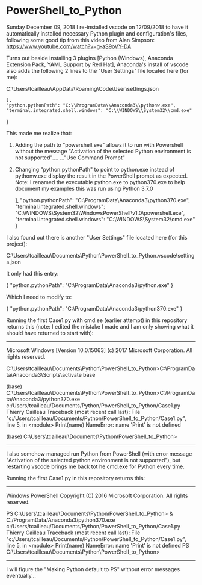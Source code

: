 # PowerShell_to_Python

Sunday December 09, 2018
I re-installed vscode on 12/09/2018 to have it automatically installed necessary Python plugin and configuration's files, following some good tip from this video from Alan Simpson:
https://www.youtube.com/watch?v=g-aS9oVY-DA

Turns out beside installing 3 plugins [Python (Windows), Anaconda Extension Pack, YAML Support by Red Hat], Anaconda's install of vscode also adds the following 2 lines to the "User Settings" file located here (for me):

C:\Users\tcailleau\AppData\Roaming\Code\User\settings.json

    ],
    "python.pythonPath": "C:\\ProgramData\\Anaconda3\\pythonw.exe",
    "terminal.integrated.shell.windows": "C:\\WINDOWS\\System32\\cmd.exe"
}

This made me realize that:

1. Adding the path to "powershell.exe" allows it to run with Powershell without the message "Activation of the selected Python environment is not supported".... ..."Use Command Prompt"

2. Changing "python.pythonPath" to point to python.exe instead of pythonw.exe display the result in the PowerShell prompt as expected. Note: I renamed the executable python.exe to python370.exe to help document my examples this was run using Python 3.7.0

    ],
    "python.pythonPath": "C:\\ProgramData\\Anaconda3\\python370.exe",
    "terminal.integrated.shell.windows": "C:\\WINDOWS\\System32\\WindowsPowerShell\\v1.0\\powershell.exe",
    "terminal.integrated.shell.windows": "C:\\WINDOWS\\System32\\cmd.exe"
}

I also found out there is another "User Settings" file located here (for this project):

C:\Users\tcailleau\Documents\Python\PowerShell_to_Python\.vscode\settings.json

It only had this entry:

{
    "python.pythonPath": "C:\\ProgramData\\Anaconda3\\python.exe"
}

Which I need to modify to:

{
    "python.pythonPath": "C:\\ProgramData\\Anaconda3\\python370.exe"
}

Running the first Case1.py with cmd.ee (earlier attempt) in this repository returns this (note: I edited the mistake I made and I am only showing what it should have returned to start with):

-----------------

Microsoft Windows [Version 10.0.15063]
(c) 2017 Microsoft Corporation. All rights reserved.

C:\Users\tcailleau\Documents\Python\PowerShell_to_Python>C:\ProgramData\Anaconda3\Scripts\activate base

(base) C:\Users\tcailleau\Documents\Python\PowerShell_to_Python>C:/ProgramData/Anaconda3/python370.exe c:/Users/tcailleau/Documents/Python/PowerShell_to_Python/Case1.py
Thierry
Cailleau
Traceback (most recent call last):
  File "c:/Users/tcailleau/Documents/Python/PowerShell_to_Python/Case1.py", line 5, in \<module>
    Print(name)
NameError: name 'Print' is not defined

(base) C:\Users\tcailleau\Documents\Python\PowerShell_to_Python>

-----------------

I also somehow managed run Python from PowerShell (with error message "Activation of the selected python environment is not supported"), but restarting vscode brings me back tot he cmd.exe for Python every time.

Running the first Case1.py in this repository returns this:

-----------------
Windows PowerShell
Copyright (C) 2016 Microsoft Corporation. All rights reserved.

PS C:\Users\tcailleau\Documents\Python\PowerShell_to_Python> & C:/ProgramData/Anaconda3/python370.exe c:/Users/tcailleau/Documents/Python/PowerShell_to_Python/Case1.py
Thierry
Cailleau
Traceback (most recent call last):
  File "c:/Users/tcailleau/Documents/Python/PowerShell_to_Python/Case1.py", line 5, in \<module>
    Print(name)
NameError: name 'Print' is not defined
PS C:\Users\tcailleau\Documents\Python\PowerShell_to_Python>

-----------------

I will figure the "Making Python default to PS" without error messages eventually...